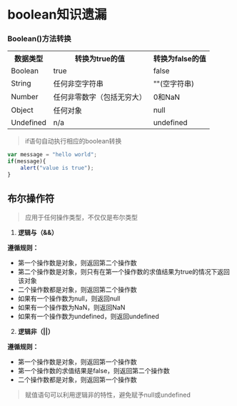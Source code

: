 # boolean知识遗漏
### Boolean()方法转换
<table>
    <tr>
        <th>数据类型</th>
        <th>转换为true的值</th>
        <th>转换为false的值</th>
    </tr>
    <tr>
        <td>Boolean</td>
        <td>true</td>
        <td>false</td>
    </tr>
    <tr>
        <td>String</td>
        <td>任何非空字符串</td>
        <td>""(空字符串)</td>
    </tr>
    <tr>
        <td>Number</td>
        <td>任何非零数字（包括无穷大）</td>
        <td>0和NaN</td>
    </tr>
    <tr>
        <td>Object</td>
        <td>任何对象</td>
        <td>null</td>
    </tr>
    <tr>
        <td>Undefined</td>
        <td>n/a</td>
        <td>undefined</td>
    </tr>
<table>

> if语句自动执行相应的boolean转换
``` javascript
var message = "hello world";
if(message){
    alert("value is true");
}
```
## 布尔操作符
> 应用于任何操作类型，不仅仅是布尔类型

1. __逻辑与（&&）__

__遵循规则：__
* 第一个操作数是对象，则返回第二个操作数
* 第二个操作数是对象，则只有在第一个操作数的求值结果为true的情况下返回该对象
* 二个操作数都是对象，则返回第二个操作数
* 如果有一个操作数为null，则返回null
* 如果有一个操作数为NaN，则返回NaN
* 如果有一个操作数为undefined，则返回undefined

2. __逻辑非（||）__

__遵循规则：__
* 第一个操作数是对象，则返回第一个操作数
* 第一个操作数的求值结果是false，则返回第二个操作数
* 二个操作数都是对象，则返回第一个操作数
> 赋值语句可以利用逻辑非的特性，避免赋予null或undefined
